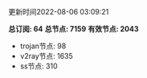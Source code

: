 更新时间2022-08-06 03:09:21

**总订阅: 64**
**总节点: 7159**
**有效节点: 2043**
- trojan节点: 98
- v2ray节点: 1635
- ss节点: 310

